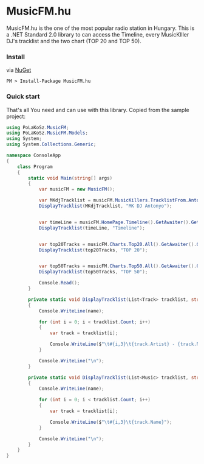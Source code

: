 # MusicFM.hu

MusicFM.hu is the one of the most popular radio station in Hungary. This is a .NET Standard 2.0 library to can access the Timeline,
every MusicKIller DJ's tracklist and the two chart (TOP 20 and TOP 50).

### Install
via [NuGet](https://www.nuget.org/packages/MusicFM.hu/)
````
PM > Install-Package MusicFM.hu
````

### Quick start

That's all You need and can use with this library. Copied from the sample project:

```` c#
using PoLaKoSz.MusicFM;
using PoLaKoSz.MusicFM.Models;
using System;
using System.Collections.Generic;

namespace ConsoleApp
{
    class Program
    {
        static void Main(string[] args)
        {
            var musicFM = new MusicFM();

            var MKdjTracklist = musicFM.MusicKillers.TracklistFrom.Antonyo().GetAwaiter().GetResult();
            DisplayTracklist(MKdjTracklist, "MK DJ Antonyo");


            var timeLine = musicFM.HomePage.Timeline().GetAwaiter().GetResult();
            DisplayTracklist(timeLine, "Timeline");


            var top20Tracks = musicFM.Charts.Top20.All().GetAwaiter().GetResult();
            DisplayTracklist(top20Tracks, "TOP 20");


            var top50Tracks = musicFM.Charts.Top50.All().GetAwaiter().GetResult();
            DisplayTracklist(top50Tracks, "TOP 50");

            Console.Read();
        }

        private static void DisplayTracklist(List<Track> tracklist, string name)
        {
            Console.WriteLine(name);

            for (int i = 0; i < tracklist.Count; i++)
            {
                var track = tracklist[i];

                Console.WriteLine($"\t#{i,3}\t{track.Artist} - {track.Name}");
            }

            Console.WriteLine("\n");
        }

        private static void DisplayTracklist(List<Music> tracklist, string name)
        {
            Console.WriteLine(name);

            for (int i = 0; i < tracklist.Count; i++)
            {
                var track = tracklist[i];

                Console.WriteLine($"\t#{i,3}\t{track.Name}");
            }

            Console.WriteLine("\n");
        }
    }
}

````
